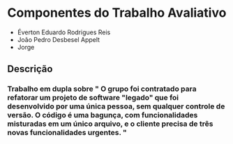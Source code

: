 
<h1>Componentes do Trabalho Avaliativo</h1>

 - Éverton Eduardo Rodrigues Reis
 - João Pedro Desbesel Appelt
 - Jorge

  ## Descrição

  ### Trabalho em dupla sobre " O grupo foi contratado para refatorar um projeto de software "legado" que foi desenvolvido por uma única pessoa, sem qualquer controle de versão. O código é uma bagunça, com funcionalidades misturadas em um único arquivo, e o cliente precisa de três novas funcionalidades urgentes. "
